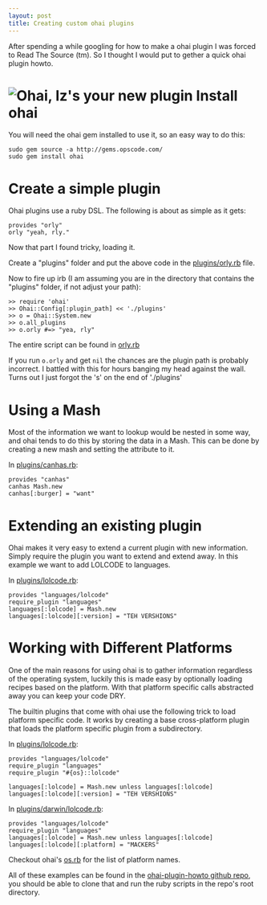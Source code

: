 ```yaml
---
layout: post
title: Creating custom ohai plugins
---
```



After spending a while googling for how to make a ohai plugin I was forced to Read The Source (tm). So I thought I would put to gether a quick ohai plugin howto.

![Ohai, Iz's your new plugin](http://www.codeography.com/media/creating-custom-ohai-plugins.jpg)
Install ohai
============

You will need the ohai gem installed to use it, so an easy way to do this:

    sudo gem source -a http://gems.opscode.com/
    sudo gem install ohai

Create a simple plugin
======================

Ohai plugins use a ruby DSL. The following is about as simple as it gets:

    provides "orly"
    orly "yeah, rly."

Now that part I found tricky, loading it.

Create a "plugins" folder and put the above code in the [plugins/orly.rb](http://github.com/csexton/ohai-plugin-howto/blob/master/plugins/orly.rb) file.

Now to fire up irb (I am assuming you are in the directory that contains the "plugins" folder, if not adjust your path):

    >> require 'ohai'
    >> Ohai::Config[:plugin_path] << './plugins'
    >> o = Ohai::System.new
    >> o.all_plugins
    >> o.orly #=> "yea, rly"

The entire script can be found in [orly.rb](http://github.com/csexton/ohai-plugin-howto/blob/master/orly.rb)

If you run `o.orly` and get `nil` the chances are the plugin path is probably incorrect. I battled with this for hours banging my head against the wall. Turns out I just forgot the 's' on the end of './plugins'

Using a Mash
============

Most of the information we want to lookup would be nested in some way, and ohai tends to do this by storing the data in a Mash. This can be done by creating a new mash and setting the attribute to it.

In [plugins/canhas.rb](http://github.com/csexton/ohai-plugin-howto/blob/master/plugins/canhaz.rb):

    provides "canhas"
    canhas Mash.new
    canhas[:burger] = "want"

Extending an existing plugin
============================

Ohai makes it very easy to extend a current plugin with new information. Simply require the plugin you want to extend and extend away. In this example we want to add LOLCODE to languages.


In [plugins/lolcode.rb](http://github.com/csexton/ohai-plugin-howto/blob/master/plugins/lolcode.rb):

    provides "languages/lolcode"
    require_plugin "languages"
    languages[:lolcode] = Mash.new
    languages[:lolcode][:version] = "TEH VERSHIONS"

Working with Different Platforms
================================


One of the main reasons for using ohai is to gather information regardless of the operating system, luckily this is made easy by optionally loading recipes based on the platform. With that platform specific calls abstracted away you can keep your code DRY.

The builtin plugins that come with ohai use the following trick to load platform specific code. It works by creating a base cross-platform plugin that loads the platform specific plugin from a subdirectory.


In [plugins/lolcode.rb](http://github.com/csexton/ohai-plugin-howto/blob/master/plugins/lolcode.rb):

    provides "languages/lolcode"
    require_plugin "languages"
    require_plugin "#{os}::lolcode"

    languages[:lolcode] = Mash.new unless languages[:lolcode]
    languages[:lolcode][:version] = "TEH VERSHIONS"

In [plugins/darwin/lolcode.rb](http://github.com/csexton/ohai-plugin-howto/blob/master/plugins/darwin/lolcode.rb):

    provides "languages/lolcode"
    require_plugin "languages"
    languages[:lolcode] = Mash.new unless languages[:lolcode]
    languages[:lolcode][:platform] = "MACKERS"

Checkout ohai's [os.rb](http://github.com/opscode/ohai/blob/master/lib/ohai/plugins/os.rb) for the list of platform names.

All of these examples can be found in the [ohai-plugin-howto github repo](http://github.com/csexton/ohai-plugin-howto/), you should be able to clone that and run the ruby scripts in the repo's root directory.

